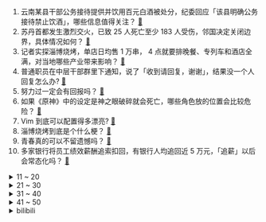 1. 云南某县干部公务接待提供并饮用百元白酒被处分，纪委回应「该县明确公务接待禁止饮酒」，哪些信息值得关注？ [:link:](https://www.zhihu.com/question/595919977)
2. 苏丹首都发生激烈交火，已致 25 人死亡至少 183 人受伤，邻国决定关闭边界，具体情况如何？ [:link:](https://www.zhihu.com/question/595912192)
3. 记者实探淄博烧烤，单店日均售 1 万串， 4 点就要排晚餐、专列车和酒店全满，对当地哪些产业带来影响？ [:link:](https://www.zhihu.com/question/595939876)
4. 普通职员在中层干部群里下通知，说了「收到请回复，谢谢」，结果没一个人回复怎么办? [:link:](https://www.zhihu.com/question/595526596)
5. 努力过一定会有回报吗？ [:link:](https://www.zhihu.com/question/595730354)
6. 如果《原神》中的设定是神之眼破碎就会死亡，哪些角色放的位置会比较危险？ [:link:](https://www.zhihu.com/question/584986692)
7. Vim 到底可以配置得多漂亮? [:link:](https://www.zhihu.com/question/26248191)
8. 淄博烧烤到底是个什么梗？ [:link:](https://www.zhihu.com/question/588049689)
9. 青春真的可以不留遗憾吗？ [:link:](https://www.zhihu.com/question/595625423)
10. 多家银行将员工绩效薪酬追索扣回，有银行人均追回近 5 万元，「追薪」以后会常态化吗？ [:link:](https://www.zhihu.com/question/595916455)
<details>
<summary>11 ~ 20</summary>

11. 宿州埇桥一杂技女演员表演时高空坠亡，反映出什么问题？事件后续处理进展如何？ [:link:](https://www.zhihu.com/question/595931999)
12. 当一个很老实的员工开始顶撞领导，是什么原因? [:link:](https://www.zhihu.com/question/494123407)
13. 特朗普称美元很快将不再是「世界标准」，这将是美 200 年来最大失败，对此如何评价？ [:link:](https://www.zhihu.com/question/595779720)
14. 你最近悟出了什么道理? [:link:](https://www.zhihu.com/question/595361046)
15. 豪华品牌做电动车还有机会吗，会被新势力彻底赶超吗？ [:link:](https://www.zhihu.com/question/595935056)
16. 如果儿时的你看到如今的你，会感到高兴还是失落？ [:link:](https://www.zhihu.com/question/595466173)
17. 人在最迷茫时该做什么？ [:link:](https://www.zhihu.com/question/595521100)
18. 电影《灌篮高手》为何选择以宫城良田为主视角？ [:link:](https://www.zhihu.com/question/595855522)
19. 如果穿越成《长月烬明》的叶冰裳，你会怎么做？ [:link:](https://www.zhihu.com/question/531915505)
20. 能给我推五首你单曲循环过的歌吗? [:link:](https://www.zhihu.com/question/595902065)
</details>
<details>
<summary>21 ~ 30</summary>

21. 如何评价沃尔沃 EX90 中国首秀，是否能称为智能安全新标杆？ [:link:](https://www.zhihu.com/question/595956154)
22. 2023 年上海车展哪些车值得看？ [:link:](https://www.zhihu.com/question/594209163)
23. 如何评价《尘封十三载》大结局？ [:link:](https://www.zhihu.com/question/595962211)
24. 2023 年武汉马拉松，何杰、杨绍辉、董国建获得前三名，如果评价他们在赛场上表现？ [:link:](https://www.zhihu.com/question/595910477)
25. 为什么有些人老了发现「子女没出息是一种福分」？你怎么看？ [:link:](https://www.zhihu.com/question/594668461)
26. 面对不断增长的人口规模，印度医疗、养老等社会保障能跟得上吗？贫富差距带来的社会矛盾应该如何解决？ [:link:](https://www.zhihu.com/question/595634951)
27. 有什么生活中的趣味物理知识？ [:link:](https://www.zhihu.com/question/23019666)
28. 心理非常着急但是没有行动力的人是天生懒惰吗？ [:link:](https://www.zhihu.com/question/483244051)
29. 郑州通报「共享厨房」调查情况，爱心人士捐款 57.99 万元，均未支出，哪些信息值得关注？ [:link:](https://www.zhihu.com/question/595825215)
30. 为啥没有顶级CPU的核显本？ [:link:](https://www.zhihu.com/question/595229500)
</details>
<details>
<summary>31 ~ 40</summary>

31. 每天坚持运动的人会感到累吗? [:link:](https://www.zhihu.com/question/595661391)
32. 哪些行星外表迷人，实际上如地狱一般？ [:link:](https://www.zhihu.com/question/595585754)
33. 未来三至五年内，GPT 能把一个十个人的编程开发团队精简到几个人吗？ [:link:](https://www.zhihu.com/question/589904843)
34. 苹果在线服务疑似出 Bug，用户被迫反复输入 Apple ID 密码，可能是什么原因导致的？如何解决？ [:link:](https://www.zhihu.com/question/595952018)
35. 蟒蛇没有咀嚼能力，它不会消化不良吗？ [:link:](https://www.zhihu.com/question/576460952)
36. 巴菲特表示「苹果用户不会接受 1 万美元收走 iPhone 且不能再买苹果手机」，如何看待这一言论？ [:link:](https://www.zhihu.com/question/595349963)
37. 作为一个《英雄联盟》玩家，如果我每个版本能选择三个英雄，使用三个英雄必胜，其他必败，我能夺冠吗？ [:link:](https://www.zhihu.com/question/586398785)
38. 《原神》中的《七圣召唤》为什么很快就不火了？ [:link:](https://www.zhihu.com/question/594289239)
39. 《王者荣耀》中「无效输出」成为玩家常用词语，但真有无效的输出吗？ [:link:](https://www.zhihu.com/question/595476486)
40. 如果你是王夫人，你会选林黛玉当儿媳吗？ [:link:](https://www.zhihu.com/question/520923909)
</details>
<details>
<summary>41 ~ 50</summary>

41. 《大明王朝》郑必昌何茂才为什么那么积极，领导都躺平，他们还强推？ [:link:](https://www.zhihu.com/question/595113706)
42. 游戏里很强，现实里没那么强的足球球员有哪些？ [:link:](https://www.zhihu.com/question/444833941)
43. 有可能彻底解决人类的“生老病死”问题，而实现人类终极自由与解放的实际方法吗？ [:link:](https://www.zhihu.com/question/594619639)
44. 电视剧《甄嬛传》中，安陵容说过哪些经典的台词？ [:link:](https://www.zhihu.com/question/584220559)
45. 白宫宣布将芬太尼混合药定为美国的新兴威胁，这类掺有甲苯噻嗪的芬太尼对人体有哪些危害？ [:link:](https://www.zhihu.com/question/595904925)
46. 苏首都喀土穆多地突发武装冲突，中国驻苏丹使馆发布紧急安全提示，中国公民应如何保障自身安全？ [:link:](https://www.zhihu.com/question/595775874)
47. 波兰政要称「若乌克兰战败，中国大陆或第二天就打台湾」，遭中方驳斥，如何评价这一言论？ [:link:](https://www.zhihu.com/question/595521347)
48. 为什么现代人看不懂古文，甚至清朝民国的书信读起来都很困难，更别提写出这样的文笔了？ [:link:](https://www.zhihu.com/question/594877241)
49. 既然操作系统层已经提供了page cache的功能，为什么还要在应用层加缓存？ [:link:](https://www.zhihu.com/question/29203599)
50. 22-23 赛季 NBA 季后赛76 人 121:101 篮网，哈登 23+13 ，如何评价这场比赛？ [:link:](https://www.zhihu.com/question/595873212)
</details><details>
<summary>bilibili</summary>

1. 快快快！ [:link:](//www.bilibili.com/video/BV1U54y1F7Sc)
2. AI 一眼就看透了我的本质 [:link:](//www.bilibili.com/video/BV1DP411U7kS)
3. YOASOBI アイドル(Idol) Official Music Video [:link:](//www.bilibili.com/video/BV17h411u7sb)
4. 开摆咯~ [:link:](//www.bilibili.com/video/BV1XP411U7SK)
5. 我和12个国家的陌生人，完成了名为和平的画 [:link:](//www.bilibili.com/video/BV1FP411S7TS)
6. [原神HoYoFair动画短片] 誓使的万神殿：赛诺vs阿努比斯和埃及诸神！ [:link:](//www.bilibili.com/video/BV1aP411S7a2)
7. 这都是啥啊???(5) [:link:](//www.bilibili.com/video/BV1No4y1H7mY)
8. 我竟然真的采访到了《猫和老鼠》的画师！他还看了我的视频？！ [:link:](//www.bilibili.com/video/BV1Jo4y187Uh)
9. 女朋友哄我 （ VS ） 我哄女朋友 [:link:](//www.bilibili.com/video/BV1mT411W7Q9)
10. 离谱！老公穿成这样你几点回家？ [:link:](//www.bilibili.com/video/BV1SX4y1r7Qx)
<details>
<summary>11 ~ 20</summary>

11. “中国作协只养一个人，那也该是史铁生”【寻找·史铁生】 [:link:](//www.bilibili.com/video/BV1pM411K7r8)
12. 【TF家族】2023年TF家族《登陆计划》系列演唱会——蝴蝶效应【演唱会全程回顾】（上半场） [:link:](//www.bilibili.com/video/BV16M4y1y7Sp)
13. 我花了30000多个小时，3年7个多月，记录了77种花绽放瞬间，距离我百花绽放又进一大步。 [:link:](//www.bilibili.com/video/BV1q54y1F7YZ)
14. 当我把《反方向的钟》旋律倒过来写成一首新歌《正方向的钟》，中国风拉满！ [:link:](//www.bilibili.com/video/BV1Ph411u7WA)
15. 这个直接刷新了我对跳绳的认识 [:link:](//www.bilibili.com/video/BV1kg4y1u71y)
16. 六年后重听《one day》你更喜欢哪个版本? [:link:](//www.bilibili.com/video/BV16M4y1C7FD)
17. 哈哈哈我疯啦，二手玫瑰版⚡小↑↑↑城↓↓夏↑天⚡ [:link:](//www.bilibili.com/video/BV1qg4y1u7f5)
18. 零经费 自拍《三体2：黑暗森林》（自制动画）第01集 [:link:](//www.bilibili.com/video/BV1ss4y127gi)
19. 爆肝两月！一口气带你看完全剧情《饥荒》究竟讲了什么故事？ [:link:](//www.bilibili.com/video/BV1Jc411p7oQ)
20. 蚊·香哪儿，全款拿下 [:link:](//www.bilibili.com/video/BV1y24y1w7kF)
</details>
<details>
<summary>21 ~ 30</summary>

21. B站到底应该如何逆天改命？做了四年UP主的一些感想。 [:link:](//www.bilibili.com/video/BV1XN411w7ro)
22. 这到底是做菜还是魔法？看到最后我直接人傻了！ [:link:](//www.bilibili.com/video/BV16L411f7rW)
23. 小女孩也太可爱了吧！ [:link:](//www.bilibili.com/video/BV1Qc411H7DB)
24. “我看到世界在崩裂，但我看到你”·顶级恐怖游戏【OUTLAST2】到底讲了什么样的故事 [:link:](//www.bilibili.com/video/BV1PM4y1y7oa)
25. 不停更声明，B站加油 [:link:](//www.bilibili.com/video/BV15v4y1n7im)
26. 《B站最快的UP主》 [:link:](//www.bilibili.com/video/BV1Ev4y1n78h)
27. 我用ChatGPT做了一期动画杂谈.....【泛式】 [:link:](//www.bilibili.com/video/BV1qV4y1Z7Er)
28. 球2前13分钟究竟埋藏了多少细节？《流浪地球2》全片解析01 [:link:](//www.bilibili.com/video/BV1gN411A7kr)
29. 生活里一些奇怪的强迫症 [:link:](//www.bilibili.com/video/BV1pa4y1N7p7)
30. 一个世纪的汉字突围史 [:link:](//www.bilibili.com/video/BV1DL411f7Jc)
</details>
<details>
<summary>31 ~ 40</summary>

31. 【妮露】⚡妮能忍受妲妲妲的洗脑么⚡汪⚡ [:link:](//www.bilibili.com/video/BV1mM4y1C7Kc)
32. 成本只需要4块钱的“穷鬼”拌饭 [:link:](//www.bilibili.com/video/BV1YL411m7En)
33. 莱依拉这段话太真实了！站在父母肩膀上才看到的世界，又怎么会轻易放下呢 [:link:](//www.bilibili.com/video/BV1so4y187DR)
34. 都什么年代，谁还邂逅传统小川？！！ [:link:](//www.bilibili.com/video/BV1vh411u7wH)
35. 今天是坂本龙一大师的《圣诞快乐 劳伦斯先生》，大家好好听 [:link:](//www.bilibili.com/video/BV1ym4y117u4)
36. 来到南京吃美食！小傲吃的眼发直！ [:link:](//www.bilibili.com/video/BV1qL411e73s)
37. 【原神HoYoFair】先驱：将军幕 [:link:](//www.bilibili.com/video/BV14M411L78A)
38. 纵观世界风云，风景LPL更好 [:link:](//www.bilibili.com/video/BV1Wc411p7vb)
39. 【IGN】《塞尔达传说 王国之泪》最终预告 [:link:](//www.bilibili.com/video/BV1Zh411M7P7)
40. 《明日方舟》EP -Endospore [:link:](//www.bilibili.com/video/BV1yT411H79u)
</details>
<details>
<summary>41 ~ 50</summary>

41. 《鸣潮》「共鸣测试」实机PV | 远望 [:link:](//www.bilibili.com/video/BV1ML411m7FH)
42. 她是中国第一女警，3枪击毙歹徒，救出28名孩子 [:link:](//www.bilibili.com/video/BV13P411S7nP)
43. ICU人情冷暖：当你重病以后！ [:link:](//www.bilibili.com/video/BV1om4y117P8)
44. 哈哈哈这游戏双人模式太搞笑了！ [:link:](//www.bilibili.com/video/BV1ag4y1u73u)
45. 求生大师李贺轩 [:link:](//www.bilibili.com/video/BV1D24y1w7xE)
46. 终极社死！五十人面前讲随机PPT，脚趾抠出梦幻堡垒！ [:link:](//www.bilibili.com/video/BV1Dm4y117pf)
47. 重铸四月番荣光！我辈义不容辞！2023年四月番开播吐槽 [:link:](//www.bilibili.com/video/BV1og4y1T7VR)
48. 整蛊！假装窜了…再用充气玩具腿让女友以为她把我掰断了！ [:link:](//www.bilibili.com/video/BV1q24y1F7jX)
49. 男生宿舍晚上聊什么 VS 女生宿舍晚上聊什么 [:link:](//www.bilibili.com/video/BV1m24y1w7PA)
50. 中国影史票房最高的日本动画？德不配位还是实至名归？ [:link:](//www.bilibili.com/video/BV14L411m79Z)
</details>
<details>
<summary>51 ~ 60</summary>

51. 当你的母亲突然决定养一只猫… [:link:](//www.bilibili.com/video/BV1ho4y187r9)
52. 傻子是怎么炼成的 [:link:](//www.bilibili.com/video/BV1AT411s7tf)
53. 骑行青海，遭遇九级大风沙尘暴，艰难到达乡镇吃个炕锅羊排 [:link:](//www.bilibili.com/video/BV1Hc411n7kD)
54. “我站在鼓楼上面，一切繁华与我无关” [:link:](//www.bilibili.com/video/BV1za4y1N7AW)
55. 胖龙大战……正式开战！ [:link:](//www.bilibili.com/video/BV1q54y1F7Ui)
56. 【Luca Kaneshiro Cover】蜜月アン・ドゥ・トロワ (Honeymoon Un Deux Trois) [:link:](//www.bilibili.com/video/BV1rc411p7z4)
57. 【鬼谷闲谈】阿斯加德古菌：给人类一点小小的神之震撼 [:link:](//www.bilibili.com/video/BV1is4y1P7py)
58. 怎么可爱肯定是男孩子呀！ [:link:](//www.bilibili.com/video/BV1jV4y1Z7M4)
59. 万众瞩目的必胜客自助餐来了，又一次吃到没货！ [:link:](//www.bilibili.com/video/BV1Ts4y1273d)
60. 攒了半年的屯屯鼠能出什么？ [:link:](//www.bilibili.com/video/BV1Th411u72z)
</details>
<details>
<summary>61 ~ 70</summary>

61. 数据实测：lol还有多少人在玩？一区和郊区人数竟相差30倍？！ [:link:](//www.bilibili.com/video/BV1os4y1P7Vv)
62. 当我在外面叫女友嫂子，她居然逐渐疯狂了起来！ [:link:](//www.bilibili.com/video/BV16L411f7mo)
63. 变 形 金 刚 忍 界 大 战 [:link:](//www.bilibili.com/video/BV1zk4y1e7YD)
64. 【STN快报第七季12】被骗了，我打了一天COD，结果发现是育碧的游戏 [:link:](//www.bilibili.com/video/BV1Hk4y1a7LW)
65. 一年减肥100斤！从吃到练，这个日剧全讲透了！ [:link:](//www.bilibili.com/video/BV1Fh411u73r)
66. 【张杰】融合传统元素《身骑白马》纯享舞台 [:link:](//www.bilibili.com/video/BV1jc411p797)
67. 探秘上海排名第一的菠萝油，最贵商圈中的茶餐厅菜式居然这么怪？ [:link:](//www.bilibili.com/video/BV1dm4y117r9)
68. 路人一首歌让小伙晚上回去辗转难眠 [:link:](//www.bilibili.com/video/BV1Wm4y1m7rU)
69. 这 就 是 仙 儿 ！ [:link:](//www.bilibili.com/video/BV13V4y1Z7U6)
70. 一口气看完2022韩剧《黑话律师》 [:link:](//www.bilibili.com/video/BV1jV4y1Z7J6)
</details>
<details>
<summary>71 ~ 80</summary>

71. 让我后背疼的猫 [:link:](//www.bilibili.com/video/BV16T411H7uD)
72. 用口香糖盒子，做个袖珍求生盒 [:link:](//www.bilibili.com/video/BV1oT411W77C)
73. 要给猫咪小院做安全升级了 [:link:](//www.bilibili.com/video/BV1EL411m7bh)
74. 旺旺仙贝：40年了，配方终于被破解了 [:link:](//www.bilibili.com/video/BV1Ns4y127fF)
75. 放眼望去，全是瑕疵！吐槽《长空之王》【鉴定军事热门军事43.5】 [:link:](//www.bilibili.com/video/BV1uh411E7uF)
76. 水流丝滑就是极品，水流发散就是极差？紫砂壶出水的秘密 [:link:](//www.bilibili.com/video/BV1kc411p75U)
77. 【阿正】华为MateXS2和PocketS折叠评测，5万次折叠会翻车吗？ [:link:](//www.bilibili.com/video/BV1Fs4y1K7hN)
78. 小乔：我看看这残血是谁呀 [:link:](//www.bilibili.com/video/BV1rM4y1C7HX)
79. ๏ เ เ ค เ ๏ ๏ ๏ ๏ ๏ เ ค เ [:link:](//www.bilibili.com/video/BV1zN411w7EG)
80. 纳西妲传说任务第二章.zip [:link:](//www.bilibili.com/video/BV1ys4y1R7LV)
</details>
<details>
<summary>81 ~ 90</summary>

81. 开心！赶集买到了一整套旅行穿搭！ [:link:](//www.bilibili.com/video/BV1Cm4y1m71V)
82. 祝贺我的朋友在美食领域成功进修！ [:link:](//www.bilibili.com/video/BV1kg4y1u7Jf)
83. BLACKPINK科切拉2023舞台合集完整版 [:link:](//www.bilibili.com/video/BV1MT411p7mG)
84. ’ 坏 蛋 ‘ [:link:](//www.bilibili.com/video/BV14L411f7zS)
85. 【猛男舞团】Flower翻跳 给你们开几朵猛男花 [:link:](//www.bilibili.com/video/BV1Ks4y127HZ)
86. 偶像 翻唱(アイドル) [:link:](//www.bilibili.com/video/BV1QX4y1z7TM)
87. 这样的乡间田野你敢来吗？很多毒物蛇虫哦 [:link:](//www.bilibili.com/video/BV18c411p7Pd)
88. 绝对不想要的替身！史上最良心的替身商店开张啦！！ [:link:](//www.bilibili.com/video/BV1em4y1m71c)
89. 以凡人之力，肩比神明！ [:link:](//www.bilibili.com/video/BV1FT411s7dm)
90. 【自制动画】《邀请函》嘿嘿 帅的 好看的！！！ [:link:](//www.bilibili.com/video/BV1Ns4y127gg)
</details>
<details>
<summary>91 ~ 100</summary>

91. 港片最后的辉煌，为何充满争议？万字解读经典港片《无间道3:终极无间》 [:link:](//www.bilibili.com/video/BV1Jm4y1U78S)
92. 在校园里高低得暗恋三年的棒球部学姐！IVE首场打歌 安宥真kitsch棒球服短裙直拍！｜竖版 230413 [:link:](//www.bilibili.com/video/BV1Es4y1P7Uq)
93. 谁敢相信这群e人是第一天见面 [:link:](//www.bilibili.com/video/BV1qM4y1C7ZL)
94. 【原神须弥一条龙全收集】须弥3.6荒石苍漠/浮罗囿(成就数247)宝箱+神瞳+摩拉堆+净光翎/精准分类/路线规划/草之印获取途径/探索度/原神3.6 [:link:](//www.bilibili.com/video/BV1P24y1A7J4)
95. 自造战争电影中的松发地雷模型，踩到之后飙演技 [:link:](//www.bilibili.com/video/BV1dh411M7w3)
96. 【洛天依X以闪亮之名】原创合作曲《灼》踏沙而来 [:link:](//www.bilibili.com/video/BV12m4y1m7bT)
97. 【明日方舟】“惊霆无声”H12-1~4 惊霆绝境全关卡平民攻略！阵容平民+低练度+语音详解的愉悦攻略！|魔法Zc目录 [:link:](//www.bilibili.com/video/BV1ws4y1P7Zx)
98. 【原神MMD|鹿忍】阿忍可是大美女 🍪 [:link:](//www.bilibili.com/video/BV1sh411u7Fz)
99. 成全你，我的最强恋爱脑 [:link:](//www.bilibili.com/video/BV1bh4y1W7nK)
100. 准备和余华结婚，想了好久了 [:link:](//www.bilibili.com/video/BV1ka4y1N7iJ)
</details></details>